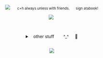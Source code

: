 </div>

<div align="center">
  
<sub> ![](https://64.media.tumblr.com/a0ca6549330a9aa3051fd6c5e6698066/864d1bda21cb5b1a-12/s75x75_c1/ee7075f73c668af8019b526d01df4c6b389b67b4.gifv) ⠀⠀ c+h always unless with friends. ⠀⠀sign atabook! </sub>

![](https://64.media.tumblr.com/15aa8ca6d547e9e6f7fe21cb69c842cd/b8f04fb8eae7b6bb-ae/s640x960/17bc6ee3557ff93281bbad076c2b0543f3672758.pnj)
 ‎ 

  ‎   

<details>

‎   

<summary> ⠀other stuff⠀⠀⠀^_^⠀⠀🐇   </summary>

<img width="213" height="52" alt="image" src="https://github.com/user-attachments/assets/9148b6f9-b341-4e86-91f9-32628d4d2d4c" /> 

I normally dont initiate talks, i'm very quiet and a bit awkward too. 

 I'm offtab most of the times, so w2i ALWAYS unless its obvious i'm ontab.

If im sitting alone, then you're free to c+h without asking! If i'm already with someone, either ask or just DNI.

DO NOT copy my skins, ASK for inspo, please. It's silly but it makes me highly uncomfortable. 

This account isn't JUST for follow spam, i still use it around, but do block me if the follow is unwanted.

I'm a yumeshipper! ^_^ i yumeship with my friend's oc Iornidas ,. just needed 2 mention him.

</details>
‎  
‎  

![](https://64.media.tumblr.com/fd6dfd1ec826a262ccf79de807245ab9/1ee051cf1f0a348c-43/s100x200/67a71e2ce29a3b4f90d91d898bfc5ad1b58b382d.gifv)
</div>
